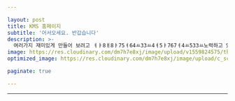 ```yaml
---

layout: post
title: KMS 홈페이지
subtitle: '어서오세요. 반갑습니다'
description: >-
  여러가지 재미있게 만들어 보려고 ㅕㅑ8ㅐ8ㅑ75ㅕ64ㅛ33ㅛ4ㅕ5ㅑ767ㅕ4ㅛ533ㅛ노력하고 있어요.
image: https://res.cloudinary.com/dm7h7e8xj/image/upload/v1559824575/theme14_gi2ypv.jpg
optimized_image: https://res.cloudinary.com/dm7h7e8xj/image/upload/c_scale,w_380/v1559824575/theme14_gi2ypv.jpg

paginate: true

---
```




---

